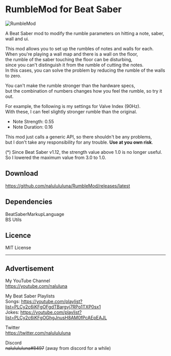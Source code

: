 # RumbleMod for Beat Saber
![RumbleMod](https://user-images.githubusercontent.com/62907586/96944746-a8c6d980-1516-11eb-939f-e8f4d83a1d0b.jpg)

A Beat Saber mod to modify the rumble parameters on hitting a note, saber, wall and ui.

This mod allows you to set up the rumbles of notes and walls for each.  
When you're playing a wall map and there is a wall on the floor,  
the rumble of the saber touching the floor can be disturbing,  
since you can't distinguish it from the rumble of cutting the notes.  
In this cases, you can solve the problem by reducing the rumble of the walls to zero.

You can't make the rumble stronger than the hardware specs,  
but the combination of numbers changes how you feel the rumble, so try it out.

For example, the following is my settings for Valve Index (90Hz).  
With these, I can feel slightly stronger rumble than the original.  
- Note Strength: 0.55
- Note Duration: 0.16

This mod just calls a generic API, so there shouldn't be any problems,  
but I don't take any responsibility for any trouble. **Use at you own risk**.

(*) Since Beat Saber v1.12, the strength value above 1.0 is no longer useful.  
So I lowered the maximum value from 3.0 to 1.0.

## Download
https://github.com/nalulululuna/RumbleMod/releases/latest

## Dependencies
BeatSaberMarkupLanguage  
BS Utils

## Licence
MIT License

----
## Advertisement

My YouTube Channel  
https://youtube.com/naluluna

My Beat Saber Playlists  
Songs: https://youtube.com/playlist?list=PLCy2c6iKFgOFgdTBargvj7RPo1TXP0sx1  
Jokes: https://youtube.com/playlist?list=PLCy2c6iKFgOGhgJnusH8AM0fPcAEpEAJL

Twitter  
https://twitter.com/nalulululuna

Discord  
~~nalulululuna#8497~~ (away from discord for a while)
